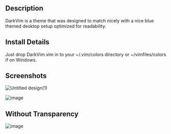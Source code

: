 ## Description

DarkVim is a theme that was designed to match nicely with a nice blue themed desktop setup optimized for readability. 

## Install Details

Just drop DarkVim.vim in to your ~/.vim/colors directory or ~/vimfiles/colors if on Windows.

## Screenshots

![Untitled design(1)](https://user-images.githubusercontent.com/96272441/228862585-350a31a3-eafc-4619-a1a4-c14f80aee5ec.png)

![image](https://user-images.githubusercontent.com/96272441/228721064-bb41f09d-afe5-4895-8d86-30ab34e3351c.png)

## Without Transparency

![image](https://user-images.githubusercontent.com/96272441/228945859-15979983-17b2-43cd-a429-d8c69d78f612.png)
